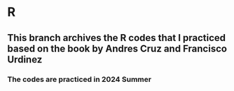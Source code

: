 # R

## This branch archives the R codes that I practiced based on the book <R for Political Data Science: A Practical Guide> by Andres Cruz and Francisco Urdinez

### The codes are practiced in 2024 Summer 
